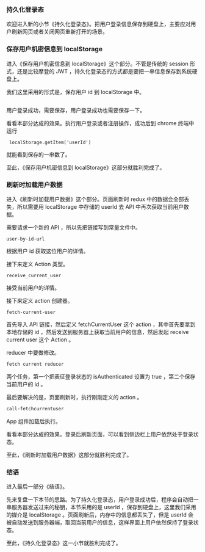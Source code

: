 ### 持久化登录态

欢迎进入新的小节《持久化登录态》。把用户登录信息保存到硬盘上，主要应对用户刷新网页或者关闭网页重新打开的场景。

### 保存用户机密信息到 localStorage

进入《保存用户机密信息到 localStorage》这个部分。不管是传统的 session 形式，还是比较摩登的 JWT ，持久化登录态的方式都是要把一串信息保存到系统硬盘上。

我们这里采用的形式是，保存用户 id 到 localStorage 中。

```diff

```

用户登录成功，需要保存，用户登录成功也需要保存一下。

看看本部分达成的效果。执行用户登录或者注册操作，成功后到 chrome 终端中运行

```
 localStorage.getItem('userId')
```

就能看到保存的一串数了。

至此，《保存用户机密信息到 localStorage》这部分就胜利完成了。

### 刷新时加载用户数据

进入《刷新时加载用户数据》这个部分。页面刷新时 redux 中的数据会全部丢失，所以需要用 localStorage 中存储的 userId 去 API 中再次获取当前用户数据。

需要请求一个新的 API ，所以先把链接写到常量文件中。

```
user-by-id-url
```

根据用户 id 获取这位用户的详情。

接下来定义 Action 类型。

```
receive_current_user
```

接受当前用户的详情。


接下来定义 action 创建器。

```
fetch-current-user
```

首先导入 API 链接，然后定义 fetchCurrentUser 这个 action ，其中首先要拿到本地存储的 id ，然后发送到服务器上获取当前用户的信息，然后发起 receive current user 这个 Action 。


reducer 中要做修改。

```diff
fetch current reducer
```

两个任务，第一个把表征登录状态的 isAuthenticated 设置为 true ，第二个保存当前用户的 id 。

最后要解决的是，页面刷新时，执行刚刚定义的 action 。

```diff
call-fetchcurrentuser
```

App 组件加载后执行。

看看本部分达成的效果。登录后刷新页面，可以看到侧边栏上用户依然处于登录状态。

至此，《刷新时加载用户数据》这部分就胜利完成了。

### 结语

进入最后一部分《结语》。

先来复盘一下本节的思路。为了持久化登录态，用户登录成功后，程序会自动把一串服务器发送过来的秘钥，本节采用的是 userId ，保存到硬盘上，这里我们采用的媒介是 localStorage 。页面刷新后，内存中的信息都丢失了，但是 userId 会被自动发送到服务器端，取回当前用户的信息，这样界面上用户依然保持了登录状态。

至此，《持久化登录态》这一小节就胜利完成了。